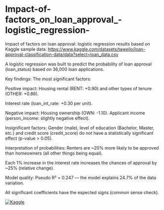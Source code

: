 # Impact-of-factors_on_loan_approval_-logistic_regression-

Impact of factors on loan approval: logistic regression results based on Kaggle sample data: https://www.kaggle.com/datasets/taweilo/loan-approval-classification-data/data?select=loan_data.csv

A logistic regression was built to predict the probability of loan approval (loan_status) based on 36,000 loan applications.

Key findings:
The most significant factors:

Positive impact:
Housing rental (RENT: +0.90) and other types of tenure (OTHER: +0.86).

Interest rate (loan_int_rate: +0.30 per unit).

Negative impact:
Housing ownership (OWN: -1.10).
Applicant income (person_income: slightly negative effect).

Insignificant factors:
Gender (male), level of education (Bachelor, Master, etc.) and credit score (credit_score) do not have a statistically significant effect (p-value > 0.05).

Interpretation of probabilities:
Renters are ~20% more likely to be approved than homeowners (all other things being equal).

Each 1% increase in the interest rate increases the chances of approval by ~25% (relative change).

Model quality:
Pseudo R² = 0.247 — the model explains 24.7% of the data variation.

All significant coefficients have the expected signs (common sense check).


[![Kaggle](https://kaggle.com/static/images/open-in-kaggle.svg)](https://kaggle.com/vitalysramblerru)
